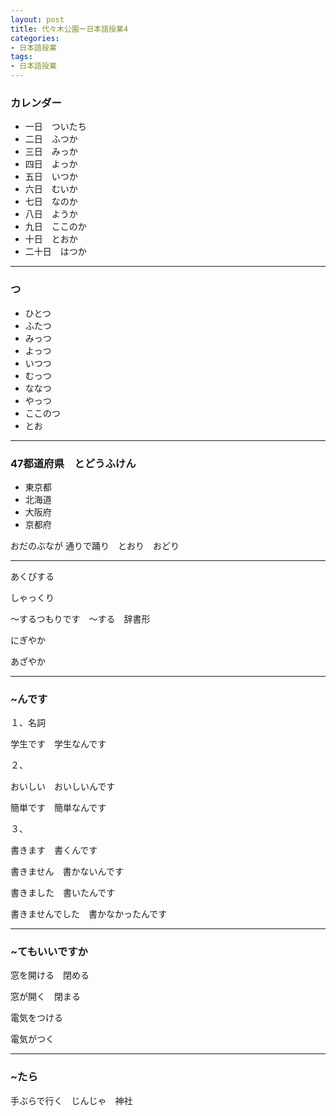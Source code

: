 ```yaml
---
layout: post
title: 代々木公園ー日本語授業4
categories:
- 日本語授業
tags:
- 日本語授業
---
```

### カレンダー
* 一日　ついたち
* 二日　ふつか
* 三日　みっか
* 四日　よっか
* 五日　いつか
* 六日　むいか
* 七日　なのか
* 八日　ようか
* 九日　ここのか
* 十日　とおか
* 二十日　はつか

---
### つ
* ひとつ
* ふたつ
* みっつ
* よっつ
* いつつ
* むっつ
* ななつ
* やっつ
* ここのつ
* とお

---
### 47都道府県　とどうふけん

* 東京都
* 北海道
* 大阪府
* 京都府

おだのぶなが
通りで踊り　とおり　おどり

---
あくびする

しゃっくり

〜するつもりです　〜する　辞書形

にぎやか

あざやか

---
### ~んです
１、名詞

学生です　学生なんです

２、

おいしい　おいしいんです

簡単です　簡単なんです

３、

書きます　書くんです

書きません　書かないんです

書きました　書いたんです

書きませんでした　書かなかったんです

---
### ~てもいいですか

窓を開ける　閉める

窓が開く　閉まる

電気をつける

電気がつく

---
###  ~たら

手ぶらで行く　じんじゃ　神社


